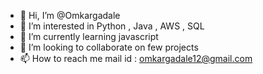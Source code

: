 - 👋 Hi, I’m @Omkargadale
- 👀 I’m interested in Python , Java , AWS , SQL
- 🌱 I’m currently learning javascript 
- 💞️ I’m looking to collaborate on few projects
- 📫 How to reach me mail id : omkargadale12@gmail.com

<!---
Omkargadale/Omkargadale is a ✨ special ✨ repository because its `README.md` (this file) appears on your GitHub profile.
You can click the Preview link to take a look at your changes.
--->
